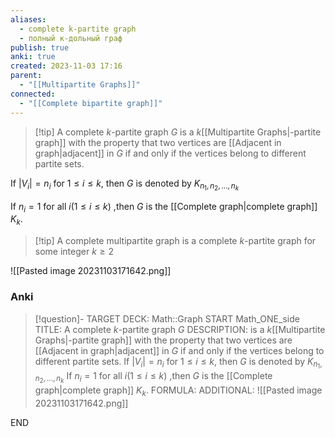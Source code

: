 ```yaml
---
aliases:
  - complete k-partite graph
  - полный к-дольный граф
publish: true
anki: true
created: 2023-11-03 17:16
parent:
  - "[[Multipartite Graphs]]"
connected:
  - "[[Complete bipartite graph]]"
---
```


> [!tip] A complete $k$-partite graph $G$ 
is a $k$[[Multipartite Graphs|-partite graph]] with the property that two vertices are [[Adjacent in graph|adjacent]] in $G$ if and only if the vertices belong to different partite sets.

If $|V_i| = n_i$ for $1 ≤ i ≤ k$, then $G$ is denoted by $K_{n_1,n_2,...,n_k}$

If $n_i = 1$ for all $i(1≤i≤k)$ ,then $G$ is the [[Complete graph|complete graph]]  $K_k$.

> [!tip] A complete multipartite graph 
is a complete $k$-partite graph for some integer $k ≥ 2$

![[Pasted image 20231103171642.png]]


### Anki
> [!question]-
TARGET DECK: Math::Graph
START
Math_ONE_side
TITLE: A complete $k$-partite graph $G$ 
DESCRIPTION: is a $k$[[Multipartite Graphs|-partite graph]] with the property that two vertices are [[Adjacent in graph|adjacent]] in $G$ if and only if the vertices belong to different partite sets.
If $|V_i| = n_i$ for $1 ≤ i ≤ k$, then $G$ is denoted by $K_{n_1,n_2,...,n_k}$
If $n_i = 1$ for all $i(1≤i≤k)$ ,then $G$ is the [[Complete graph|complete graph]]  $K_k$.
FORMULA: 
ADDITIONAL: ![[Pasted image 20231103171642.png]]
<!--ID: 1699166019506-->
END









